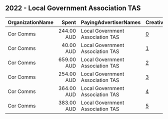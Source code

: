 ## 2022 - Local Government Association TAS 
|OrganizationName|Spent|PayingAdvertiserNames|CreativeUrls|Impressions|Genders|AgeBrackets|CountryCodes|BillingAddresses|CandidateBallotInformation|
|:---|---:|:---|:---|---:|:---|:---|:---|:---|:---|
|Cor Comms|244.00 AUD|Local Government Association TAS|[0](https://www.snap.com/political-ads/asset/b3bb3b8ae9922289eabe71b1462f4ea2a8ace2a1f66082f8c932019c171449aa?mediaType=mp4)|27,380||30+|australia|"Level 2/,Hobart,7000,AU"|Local Government Association Tasmania|
|Cor Comms|40.00 AUD|Local Government Association TAS|[1](https://www.snap.com/political-ads/asset/37ecb27a66f2dbb2290c063dc769e11a1b243415a3c3899e7d96cb52e9098541?mediaType=mp4)|4,875||30+|australia|"Level 2/,Hobart,7000,AU"|Local Government Association Tasmania|
|Cor Comms|659.00 AUD|Local Government Association TAS|[2](https://www.snap.com/political-ads/asset/c2afbfe6adcb1eeaadd5694421c32db9a830b03b2dd503af76ec247a17c4835e?mediaType=mp4)|85,731||30+|australia|"Level 2/,Hobart,7000,AU"|Local Government Association Tasmania|
|Cor Comms|254.00 AUD|Local Government Association TAS|[3](https://www.snap.com/political-ads/asset/2581109faa91fe0b19dca95ccf27941c97b49f767ecc4031c6e23c44add38230?mediaType=mp4)|28,552||30+|australia|"Level 2/,Hobart,7000,AU"|Local Government Association Tasmania|
|Cor Comms|364.00 AUD|Local Government Association TAS|[4](https://www.snap.com/political-ads/asset/8a2d240b2ec4cdb5018d8954a0febf6a1e3397e4605dcbd8e43927770cc926d3?mediaType=mp4)|39,079||30+|australia|"Level 2/,Hobart,7000,AU"|Local Government Association Tasmania|
|Cor Comms|383.00 AUD|Local Government Association TAS|[5](https://www.snap.com/political-ads/asset/8a22edd5036a57d7264a17c962f2e61a592a93efe4bb98482e493cce7c1e6ada?mediaType=mp4)|41,269||30+|australia|"Level 2/,Hobart,7000,AU"|Local Government Association Tasmania|
